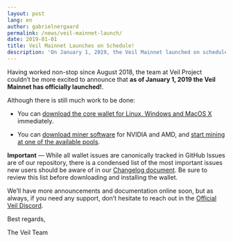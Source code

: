 ```yaml
---
layout: post
lang: en
author: gabrielnergaard
permalink: /news/veil-mainnet-launch/
date: 2019-01-01
title: Veil Mainnet Launches on Schedule!
description: 'On January 1, 2019, the Veil Mainnet launched on schedule.'
---
```


Having worked non-stop since August 2018, the team at Veil Project couldn’t be more excited to announce that **as of January 1, 2019 the Veil Mainnet has officially launched!**.

Although there is still much work to be done:

- You can [download the core wallet for Linux, Windows and MacOS X](https://veil-project.com/get-started/) immediately.

- You can [download miner software](https://veil-project.com/mining/) for NVIDIA and AMD, and [start mining at one of the available pools](https://veil-project.com/mining/).

**Important** — While all wallet issues are canonically tracked in GitHub Issues are of our repository, there is a condensed list of the most important issues new users should be aware of in our [Changelog document](/changelog/). Be sure to review this list before downloading and installing the wallet.

We’ll have more announcements and documentation online soon, but as always, if you need any support, don’t hesitate to reach out in the [Official Veil Discord](https://discord.veil-project.com).

Best regards,

The Veil Team